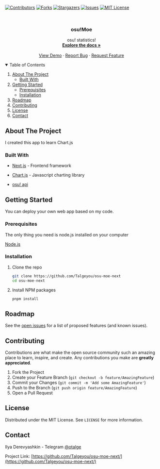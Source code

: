 [![Contributors][contributors-shield]][contributors-url]
[![Forks][forks-shield]][forks-url]
[![Stargazers][stars-shield]][stars-url]
[![Issues][issues-shield]][issues-url]
[![MIT License][license-shield]][license-url]

<!-- PROJECT LOGO -->
<br />
<p align="center">
  <h3 align="center">osu!Moe</h3>
  <p align="center">
    osu! statistics!
    <br />
    <a href="https://github.com/Talgeyou/osu-moe-next"><strong>Explore the docs »</strong></a>
    <br />
    <br />
    <a href="https://github.com/Talgeyou/osu-moe-next">View Demo</a>
    ·
    <a href="https://github.com/Talgeyou/osu-moe-next/issues">Report Bug</a>
    ·
    <a href="https://github.com/Talgeyou/osu-moe-next/issues">Request Feature</a>
  </p>
</p>

<!-- TABLE OF CONTENTS -->
<details open="open">
  <summary>Table of Contents</summary>
  <ol>
    <li>
      <a href="#about-the-project">About The Project</a>
      <ul>
        <li><a href="#built-with">Built With</a></li>
      </ul>
    </li>
    <li>
      <a href="#getting-started">Getting Started</a>
      <ul>
        <li><a href="#prerequisites">Prerequisites</a></li>
        <li><a href="#installation">Installation</a></li>
      </ul>
    </li>
    <li><a href="#roadmap">Roadmap</a></li>
    <li><a href="#contributing">Contributing</a></li>
    <li><a href="#license">License</a></li>
    <li><a href="#contact">Contact</a></li>
  </ol>
</details>

<!-- ABOUT THE PROJECT -->

## About The Project

I created this app to learn Chart.js

### Built With

- [Next.js](https://nextjs.org/) - Frontend framework

- [Chart.js](https://www.chartjs.org/) - Javascript charting library

- [osu! api](https://osu.ppy.sh/docs/index.html)

<!-- GETTING STARTED -->

## Getting Started

You can deploy your own web app based on my code.

### Prerequisites

The only thing you need is node.js installed on your computer

[Node.js](https://nodejs.org/en/)

### Installation

1. Clone the repo
   ```sh
   git clone https://github.com/Talgeyou/osu-moe-next
   cd osu-moe-next
   ```
2. Install NPM packages
   ```sh
   pnpm install
   ```

<!-- ROADMAP -->

## Roadmap

See the [open issues](https://github.com/Talgeyou/osu-moe-next/issues) for a list of proposed features (and known issues).

<!-- CONTRIBUTING -->

## Contributing

Contributions are what make the open source community such an amazing place to learn, inspire, and create. Any contributions you make are **greatly appreciated**.

1. Fork the Project
2. Create your Feature Branch (`git checkout -b feature/AmazingFeature`)
3. Commit your Changes (`git commit -m 'Add some AmazingFeature'`)
4. Push to the Branch (`git push origin feature/AmazingFeature`)
5. Open a Pull Request

<!-- LICENSE -->

## License

Distributed under the MIT License. See `LICENSE` for more information.

<!-- CONTACT -->

## Contact

Ilya Derevyashkin - Telegram [@otalge](https://t.me/otalge)

Project Link: [https://github.com/Talgeyou/osu-moe-next/](https://github.com/Talgeyou/osu-moe-next/)

[contributors-shield]: https://img.shields.io/github/contributors/Talgeyou/osu-moe-next.svg?style=for-the-badge
[contributors-url]: https://github.com/Talgeyou/osu-moe-next/graphs/contributors
[forks-shield]: https://img.shields.io/github/forks/Talgeyou/osu-moe-next.svg?style=for-the-badge
[forks-url]: https://github.com/Talgeyou/osu-moe-next/network/members
[stars-shield]: https://img.shields.io/github/stars/Talgeyou/osu-moe-next.svg?style=for-the-badge
[stars-url]: https://github.com/Talgeyou/osu-moe-next/stargazers
[issues-shield]: https://img.shields.io/github/issues/Talgeyou/osu-moe-next.svg?style=for-the-badge
[issues-url]: https://github.com/Talgeyou/osu-moe-next/issues
[license-shield]: https://img.shields.io/github/license/Talgeyou/osu-moe-next.svg?style=for-the-badge
[license-url]: https://github.com/Talgeyou/osu-moe-next/blob/master/LICENSE.txt
